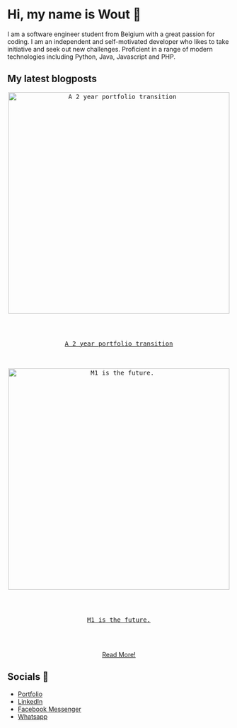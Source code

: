 # Hi, my name is Wout 👋
I am a software engineer student from Belgium with a great passion for coding. I am an independent and self-motivated developer who likes to take initiative and seek out new challenges. Proficient in a range of modern technologies including Python, Java, Javascript and PHP.</p>


## My latest blogposts
<div align="center">
<a href="https://woutverbiest.be/blog/article/a_2_year_portfolio_transition">
<kbd>
<img src="https://woutverbiest.be/storage/48/ezgif.com-gif-maker.gif" alt="A 2 year portfolio transition" width="500px" />

</br></br>

<p>A 2 year portfolio transition</p>
</kbd>
</a>
</br></br>
<a href="https://woutverbiest.be/blog/article/m1_is_the_future">
<kbd>
<img src="https://woutverbiest.be/storage/58/ezgif.com-gif-maker-(4).gif" alt="M1 is the future." width="500px" />

</br></br>

<p>M1 is the future.</p>
</kbd>
</a>
</br></br>

<a href="https://woutverbiest.be/blog">Read More!</a>
</div>

## Socials 🤘

- <a href="https://woutverbiest.be">Portfolio</a>
- <a href="https://www.linkedin.com/in/verbiestwout/">LinkedIn</a>
- <a href="https://m.me/verbiestwout">Facebook Messenger</a>
-   <a href="https://api.whatsapp.com/send?phone=+32498181447">Whatsapp</a>

